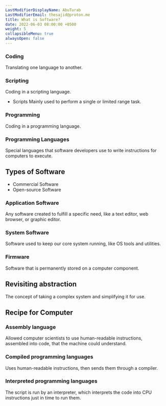 ```yaml
---
LastModifierDisplayName: AbuTurab
LastModifierEmail: thesajid@proton.me
title: What is Software?
date: 2022-06-03 08:00:00 +0500
weight: 5
collapsibleMenu: true
alwaysOpen: false
---
```


### Coding
  
  Translating one language to another.

### Scripting
  
  Coding in a scripting language.
  
- Scripts
  Mainly used to perform a single or limited range task.

### Programming
  
  Coding in a programming language.

### Programming Languages

  Special languages that software developers use to write instructions for computers to execute.

## **Types of Software**

- Commercial Software
- Open-source Software

### Application Software

  Any software created to fulfill a specific need, like a text editor, web browser, or graphic editor.

### System Software

  Software used to keep our core system running, like OS tools and utilities.

### Firmware
  
  Software that is permanently stored on a computer component.

## **Revisiting abstraction**
  
  The concept of taking a complex system and simplifying it for use.

## **Recipe for Computer**

### Assembly language

  Allowed computer scientists to use human-readable instructions, assembled into code, that the machine could understand.

### Compiled programming languages

  Uses human-readable instructions, then sends them through a compiler.
  
### Interpreted programming languages

  The script is run by an interpreter, which interprets the code into CPU instructions just in time to run them.
